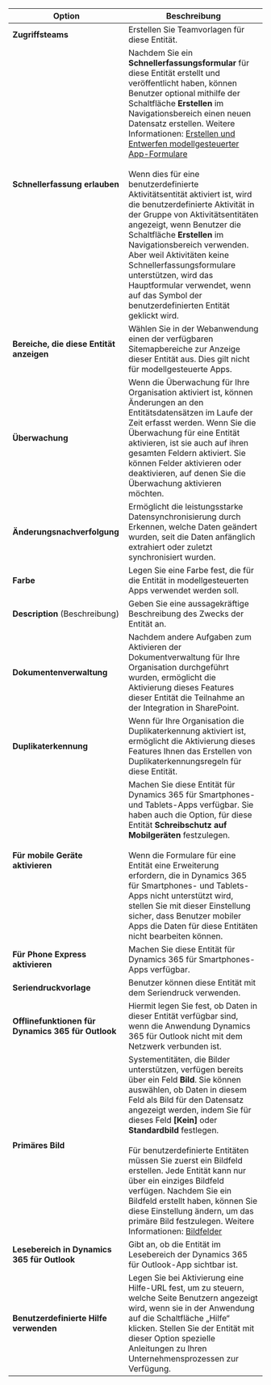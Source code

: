 |Option   |Beschreibung  |
|---------|---------|
|**Zugriffsteams**|Erstellen Sie Teamvorlagen für diese Entität. |
|**Schnellerfassung erlauben**|Nachdem Sie ein **Schnellerfassungsformular** für diese Entität erstellt und veröffentlicht haben, können Benutzer optional mithilfe der Schaltfläche **Erstellen** im Navigationsbereich einen neuen Datensatz erstellen. Weitere Informationen: [Erstellen und Entwerfen modellgesteuerter App-Formulare](../maker/model-driven-apps/create-design-forms.md)<br /><br /> Wenn dies für eine benutzerdefinierte Aktivitätsentität aktiviert ist, wird die benutzerdefinierte Aktivität in der Gruppe von Aktivitätsentitäten angezeigt, wenn Benutzer die Schaltfläche **Erstellen** im Navigationsbereich verwenden. Aber weil Aktivitäten keine Schnellerfassungsformulare unterstützen, wird das Hauptformular verwendet, wenn auf das Symbol der benutzerdefinierten Entität geklickt wird.|
|**Bereiche, die diese Entität anzeigen**|Wählen Sie in der Webanwendung einen der verfügbaren Sitemapbereiche zur Anzeige dieser Entität aus. Dies gilt nicht für modellgesteuerte Apps.|
|**Überwachung**|Wenn die Überwachung für Ihre Organisation aktiviert ist, können Änderungen an den Entitätsdatensätzen im Laufe der Zeit erfasst werden. Wenn Sie die Überwachung für eine Entität aktivieren, ist sie auch auf ihren gesamten Feldern aktiviert. Sie können Felder aktivieren oder deaktivieren, auf denen Sie die Überwachung aktivieren möchten.|
|**Änderungsnachverfolgung**|Ermöglicht die leistungsstarke Datensynchronisierung durch Erkennen, welche Daten geändert wurden, seit die Daten anfänglich extrahiert oder zuletzt synchronisiert wurden.  |
|**Farbe**|Legen Sie eine Farbe fest, die für die Entität in modellgesteuerten Apps verwendet werden soll.|
|**Description** (Beschreibung)|Geben Sie eine aussagekräftige Beschreibung des Zwecks der Entität an.|
|**Dokumentenverwaltung**|Nachdem andere Aufgaben zum Aktivieren der Dokumentverwaltung für Ihre Organisation durchgeführt wurden, ermöglicht die Aktivierung dieses Features dieser Entität die Teilnahme an der Integration in SharePoint. |
|**Duplikaterkennung**|Wenn für Ihre Organisation die Duplikaterkennung aktiviert ist, ermöglicht die Aktivierung dieses Features Ihnen das Erstellen von Duplikaterkennungsregeln für diese Entität.|
|**Für mobile Geräte aktivieren**|Machen Sie diese Entität für Dynamics 365 für Smartphones- und Tablets-Apps verfügbar. Sie haben auch die Option, für diese Entität **Schreibschutz auf Mobilgeräten** festzulegen.<br /><br /> Wenn die Formulare für eine Entität eine Erweiterung erfordern, die in Dynamics 365 für Smartphones- und Tablets-Apps nicht unterstützt wird, stellen Sie mit dieser Einstellung sicher, dass Benutzer mobiler Apps die Daten für diese Entitäten nicht bearbeiten können.|
|**Für Phone Express aktivieren**|Machen Sie diese Entität für Dynamics 365 für Smartphones-Apps verfügbar.|
|**Seriendruckvorlage**|Benutzer können diese Entität mit dem Seriendruck verwenden.|
|**Offlinefunktionen für Dynamics 365 für Outlook**|Hiermit legen Sie fest, ob Daten in dieser Entität verfügbar sind, wenn die Anwendung Dynamics 365 für Outlook nicht mit dem Netzwerk verbunden ist.|
|**Primäres Bild**|Systementitäten, die Bilder unterstützen, verfügen bereits über ein Feld **Bild**. Sie können auswählen, ob Daten in diesem Feld als Bild für den Datensatz angezeigt werden, indem Sie für dieses Feld **[Kein]** oder **Standardbild** festlegen.<br /><br /> Für benutzerdefinierte Entitäten müssen Sie zuerst ein Bildfeld erstellen. Jede Entität kann nur über ein einziges Bildfeld verfügen. Nachdem Sie ein Bildfeld erstellt haben, können Sie diese Einstellung ändern, um das primäre Bild festzulegen. Weitere Informationen: [Bildfelder](../maker/common-data-service/types-of-fields.md#image-fields) |
|**Lesebereich in Dynamics 365 für Outlook**|Gibt an, ob die Entität im Lesebereich der Dynamics 365 für Outlook-App sichtbar ist.|
|**Benutzerdefinierte Hilfe verwenden**|Legen Sie bei Aktivierung eine Hilfe-URL fest, um zu steuern, welche Seite Benutzern angezeigt wird, wenn sie in der Anwendung auf die Schaltfläche „Hilfe“ klicken. Stellen Sie der Entität mit dieser Option spezielle Anleitungen zu Ihren Unternehmensprozessen zur Verfügung.|